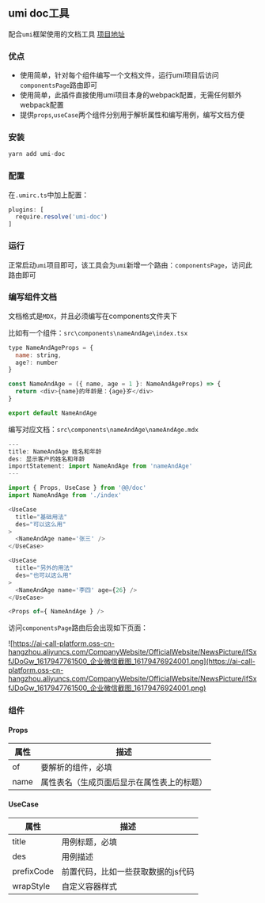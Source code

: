 ## umi doc工具

配合`umi`框架使用的文档工具 [项目地址](https://github.com/zhouJiecode/umi-doc)

### 优点
- 使用简单，针对每个组件编写一个文档文件，运行umi项目后访问`componentsPage`路由即可
- 使用简单，此插件直接使用umi项目本身的webpack配置，无需任何额外webpack配置
- 提供`props`,`useCase`两个组件分别用于解析属性和编写用例，编写文档方便


### 安装

```javascript
yarn add umi-doc
```


### 配置

在`.umirc.ts`中加上配置：
```javascript
plugins: [
  require.resolve('umi-doc')
]
```


### 运行

正常启动`umi`项目即可，该工具会为`umi`新增一个路由：`componentsPage`，访问此路由即可


### 编写组件文档

文档格式是`MDX`，并且必须编写在components文件夹下

比如有一个组件：`src\components\nameAndAge\index.tsx`
```javascript
type NameAndAgeProps = {
  name: string,
  age?: number
}

const NameAndAge = ({ name, age = 1 }: NameAndAgeProps) => {
  return <div>{name}的年龄是：{age}岁</div>
}

export default NameAndAge
```
编写对应文档：`src\components\nameAndAge\nameAndAge.mdx`

```javascript
---
title: NameAndAge 姓名和年龄
des: 显示客户的姓名和年龄
importStatement: import NameAndAge from 'nameAndAge'
---

import { Props, UseCase } from '@@/doc'
import NameAndAge from './index'

<UseCase
  title="基础用法"
  des="可以这么用"
>
  <NameAndAge name='张三' />
</UseCase>

<UseCase
  title="另外的用法"
  des="也可以这么用"
>
  <NameAndAge name='李四' age={26} />
</UseCase>

<Props of={ NameAndAge } />
```

访问`componentsPage`路由后会出现如下页面：

![https://ai-call-platform.oss-cn-hangzhou.aliyuncs.com/CompanyWebsite/OfficialWebsite/NewsPicture/ifSxfJDoGw_1617947761500_企业微信截图_16179476924001.png](https://ai-call-platform.oss-cn-hangzhou.aliyuncs.com/CompanyWebsite/OfficialWebsite/NewsPicture/ifSxfJDoGw_1617947761500_企业微信截图_16179476924001.png)

### 组件

#### Props
|  属性   | 描述  |
|  ----  | ----  |
| of  | 要解析的组件，必填 |
| name  | 属性表名（生成页面后显示在属性表上的标题） |

#### UseCase
|  属性   | 描述  |
|  ----  | ----  |
| title  | 用例标题，必填 |
| des  | 用例描述 |
| prefixCode  | 前置代码，比如一些获取数据的js代码 |
| wrapStyle  | 自定义容器样式 |

